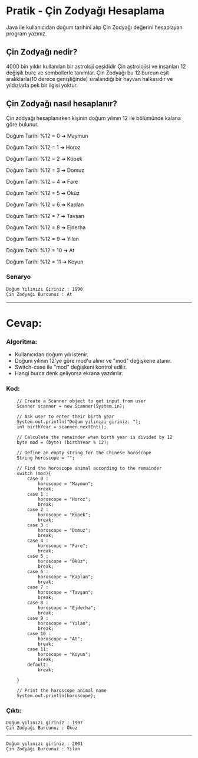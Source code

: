 # Pratik - Çin Zodyağı Hesaplama
Java ile kullanıcıdan doğum tarihini alıp Çin Zodyağı değerini hesaplayan program yazınız.

## Çin Zodyağı nedir?

4000 bin yıldır kullanılan bir astroloji çeşididir Çin astrolojisi ve insanları 12 değişik burç ve sembollerle tanımlar. Çin Zodyağı bu 12 burcun eşit aralıklarla(10 derece genişliğinde) sıralandığı bir hayvan halkasıdır ve yıldızlarla pek bir ilgisi yoktur.

## Çin Zodyağı nasıl hesaplanır?

Çin zodyağı hesaplanırken kişinin doğum yılının 12 ile bölümünde kalana göre bulunur.

Doğum Tarihi %12 = 0 ➜ Maymun

Doğum Tarihi %12 = 1 ➜ Horoz

Doğum Tarihi %12 = 2 ➜ Köpek

Doğum Tarihi %12 = 3 ➜ Domuz

Doğum Tarihi %12 = 4 ➜ Fare

Doğum Tarihi %12 = 5 ➜ Öküz

Doğum Tarihi %12 = 6 ➜ Kaplan

Doğum Tarihi %12 = 7 ➜ Tavşan

Doğum Tarihi %12 = 8 ➜ Ejderha

Doğum Tarihi %12 = 9 ➜ Yılan

Doğum Tarihi %12 = 10 ➜ At

Doğum Tarihi %12 = 11 ➜ Koyun

### Senaryo

    Doğum Yılınızı Giriniz : 1990
    Çin Zodyağı Burcunuz : At

---

# Cevap:

### Algoritma:
- Kullanıcıdan doğum yılı istenir.
- Doğum yılının 12'ye göre mod'u alınır ve "mod" değişkene atanır.
- Switch-case ile "mod" değişkeni kontrol edilir.
- Hangi burca denk geliyorsa ekrana yazdırılır.

### Kod:
        // Create a Scanner object to get input from user
        Scanner scanner = new Scanner(System.in);

        // Ask user to enter their birth year
        System.out.println("Doğum yılınızı giriniz: ");
        int birthYear = scanner.nextInt();

        // Calculate the remainder when birth year is divided by 12
        byte mod = (byte) (birthYear % 12);

        // Define an empty string for the Chinese horoscope
        String horoscope = "";

        // Find the horoscope animal according to the remainder
        switch (mod){
            case 0 :
                horoscope = "Maymun";
                break;
            case 1 :
                horoscope = "Horoz";
                break;
            case 2 :
                horoscope = "Köpek";
                break;
            case 3 :
                horoscope = "Domuz";
                break;
            case 4 :
                horoscope = "Fare";
                break;
            case 5 :
                horoscope = "Öküz";
                break;
            case 6 :
                horoscope = "Kaplan";
                break;
            case 7 :
                horoscope = "Tavşan";
                break;
            case 8 :
                horoscope = "Ejderha";
                break;
            case 9 :
                horoscope = "Yılan";
                break;
            case 10 :
                horoscope = "At";
                break;
            case 11:
                horoscope = "Koyun";
                break;
            default:
                break;

        }

        // Print the horoscope animal name
        System.out.println(horoscope);

### Çıktı:

    Doğum yılınızı giriniz : 1997
    Çin Zodyağı Burcunuz : Öküz
---
    Doğum yılınızı giriniz : 2001
    Çin Zodyağı Burcunuz : Yılan